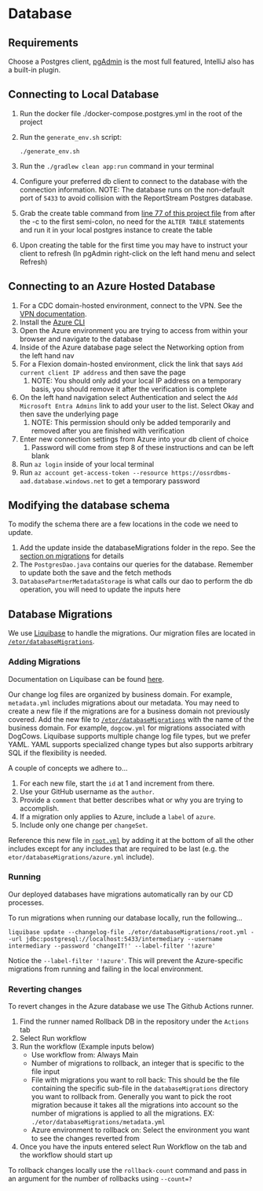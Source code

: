 # Database

## Requirements
Choose a Postgres client, [pgAdmin](https://www.pgadmin.org/) is the most full featured, IntelliJ also has a built-in plugin.

## Connecting to Local Database
1. Run the docker file ./docker-compose.postgres.yml in the root of the project
2. Run the `generate_env.sh` script:

    ```shell
    ./generate_env.sh
    ```

3. Run the `./gradlew clean app:run` command in your terminal
4. Configure your preferred db client to connect to the database with the connection information.  NOTE: The database runs on the non-default port of `5433` to avoid collision with the ReportStream Postgres database.
5. Grab the create table command from [line 77 of this project file](.github/workflows/terraform-deploy_reusable.yml) from after the -c to the first semi-colon, no need for the `ALTER TABLE` statements and run it in your local postgres instance to create the table
6. Upon creating the table for the first time you may have to instruct your client to refresh (In pgAdmin right-click on the left hand menu and select Refresh)

## Connecting to an Azure Hosted Database
1. For a CDC domain-hosted environment, connect to the VPN.  See the
   [VPN documentation](https://www.notion.so/flexion-cdc-ti/Azure-VPN-pieces-d814ddcb87b1467f93ccf473e9cdb69c?pvs=4).
2. Install the [Azure CLI](https://learn.microsoft.com/en-us/cli/azure/install-azure-cli)
3. Open the Azure environment you are trying to access from within your browser and navigate to the database
4. Inside of the Azure database page select the Networking option from the left hand nav
5. For a Flexion domain-hosted environment, click the link that says `Add current client IP address` and then save the page
    1. NOTE: You should only add your local IP address on a temporary basis, you should remove it after the verification is complete
6. On the left hand navigation select Authentication and select the `Add Microsoft Entra Admins` link to add your user to the list. Select Okay and then save the underlying page
    1. NOTE: This permission should only be added temporarily and removed after you are finished with verification
7. Enter new connection settings from Azure into your db client of choice
   1. Password will come from step 8 of these instructions and can be left blank
8. Run `az login` inside of your local terminal
9. Run `az account get-access-token --resource https://ossrdbms-aad.database.windows.net` to get a temporary password

## Modifying the database schema
To modify the schema there are a few locations in the code we need to update.
1. Add the update inside the databaseMigrations folder in the repo.  See the [section on migrations](#database-migrations) for details
2. The `PostgresDao.java` contains our queries for the database. Remember to update both the save and the fetch methods
3. `DatabasePartnerMetadataStorage` is what calls our dao to perform the db operation, you will need to update the inputs here

## Database Migrations

We use [Liquibase](https://www.liquibase.com/download) to handle the migrations.  Our migration files are located in
[`/etor/databaseMigrations`](/etor/databaseMigrations).

### Adding Migrations

Documentation on Liquibase can be found [here](https://docs.liquibase.com/).

Our change log files are organized by business domain.  For example, `metadata.yml` includes migrations about our
metadata.  You may need to create a new file if the migrations are for a business domain not previously covered.  Add
the new file to [`/etor/databaseMigrations`](/etor/databaseMigrations) with the name of the business domain.  For
example, `dogcow.yml` for migrations associated with DogCows.  Liquibase supports multiple change log file types, but we
prefer YAML.  YAML supports specialized change types but also supports arbitrary SQL if the flexibility is needed.

A couple of concepts we adhere to...
1. For each new file, start the `id` at 1 and increment from there.
2. Use your GitHub username as the `author`.
3. Provide a `comment` that better describes what or why you are trying to accomplish.
4. If a migration only applies to Azure, include a `label` of `azure`.
5. Include only one change per `changeSet`.

Reference this new file in [`root.yml`](/etor/databaseMigrations/root.yml) by adding it at the bottom of all the other
includes except for any includes that are required to be last (e.g. the `etor/databaseMigrations/azure.yml` include).

### Running

Our deployed databases have migrations automatically ran by our CD processes.

To run migrations when running our database locally, run the following...

```shell
liquibase update --changelog-file ./etor/databaseMigrations/root.yml --url jdbc:postgresql://localhost:5433/intermediary --username intermediary --password 'changeIT!' --label-filter '!azure'
```

Notice the `--label-filter '!azure'`.  This will prevent the Azure-specific migrations from running and failing in the
local environment.

### Reverting changes
To revert changes in the Azure database we use The Github Actions runner.
1. Find the runner named Rollback DB in the repository under the `Actions` tab
2. Select Run workflow
3. Run the workflow (Example inputs below)
   - Use workflow from: Always Main
   - Number of migrations to rollback, an integer that is specific to the file input
   - File with migrations you want to roll back: This should be the file containing the specific sub-file in the `databaseMigrations` directory 
     you want to rollback from. Generally you want to pick the root migration because it takes all the migrations into account so the number of 
     migrations is applied to all the migrations. EX: `./etor/databaseMigrations/metadata.yml`
   - Azure environment to rollback on: Select the environment you want to see the changes reverted from
4. Once you have the inputs entered select Run Workflow on the tab and the workflow should start up

To rollback changes locally use the `rollback-count` command and pass in an argument for the number of rollbacks using `--count=?`
